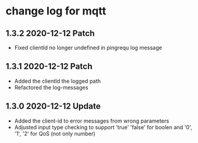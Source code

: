 # change log for mqtt

## 1.3.2 2020-12-12 Patch

- Fixed clientId no longer undefined in pingrequ log message

## 1.3.1 2020-12-12 Patch

- Added the clientId the logged path
- Refactored the log-messages

## 1.3.0 2020-12-12 Update

- Added the client-id to error messages from wrong parameters
- Adjusted input type checking to support 'true' 'false' for boolen and '0', '1', '2' for QoS (not only number)
